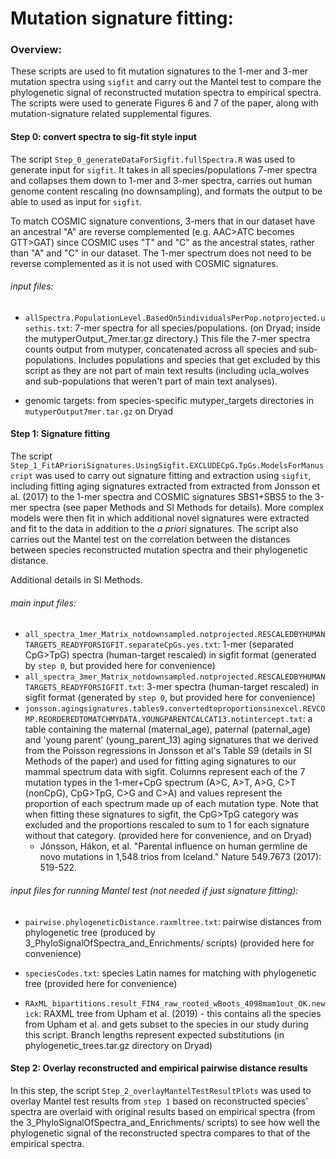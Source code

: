 
# Mutation signature fitting:
### Overview:
These scripts are used to fit mutation signatures to the 1-mer and 3-mer mutation spectra using `sigfit` and carry out the Mantel test to compare the phylogenetic signal of reconstructed mutation spectra to empirical spectra. The scripts were used to generate Figures 6 and 7 of the paper, along with mutation-signature related supplemental figures.

#### Step 0: convert spectra to sig-fit style input
The script `Step_0_generateDataForSigfit.fullSpectra.R` was used to generate input for `sigfit`. It takes in all species/populations 7-mer spectra and collapses them down to 1-mer and 3-mer spectra, carries out human genome content rescaling (no downsampling), and formats the output to be able to used as input for `sigfit`. 

To match COSMIC signature conventions, 3-mers that in our dataset have an ancestral "A" are reverse complemented (e.g. AAC>ATC becomes GTT>GAT) since COSMIC uses "T" and "C" as the ancestral states, rather than "A" and "C" in our dataset. The 1-mer spectrum does not need to be reverse complemented as it is not used with COSMIC signatures.


###### input files: 
* `allSpectra.PopulationLevel.BasedOn5individualsPerPop.notprojected.usethis.txt`: 7-mer spectra for all species/populations. (on Dryad; inside the mutyperOutput_7mer.tar.gz directory.) This file the 7-mer spectra counts output from mutyper, concatenated across all species and sub-populations. Includes populations and species that get excluded by this script as they are not part of main text results (including ucla_wolves and sub-populations that weren't part of main text analyses).

* genomic targets: from species-specific mutyper_targets directories in `mutyperOutput7mer.tar.gz` on Dryad 

#### Step 1: Signature fitting 
The script `Step_1_FitAPrioriSignatures.UsingSigfit.EXCLUDECpG.TpGs.ModelsForManuscript` was used to carry out signature fitting and extraction using `sigfit`, including fitting aging signatures extracted from extracted from Jonsson et al. (2017) to the 1-mer spectra and COSMIC signatures SBS1+SBS5 to the 3-mer spectra (see paper Methods and SI Methods for details). More complex models were then fit in which additional novel signatures were extracted and fit to the data in addition to the *a priori* signatures. 
The script also carries out the Mantel test on the correlation between the distances between species reconstructed mutation spectra and their phylogenetic distance.

Additional details in SI Methods.

###### main input files:
* `all_spectra_1mer_Matrix_notdownsampled.notprojected.RESCALEDBYHUMANTARGETS_READYFORSIGFIT.separateCpGs.yes.txt`: 1-mer (separated CpG>TpG) spectra (human-target rescaled) in sigfit format (generated by `step 0`, but provided here for convenience)
* `all_spectra_3mer_Matrix_notdownsampled.notprojected.RESCALEDBYHUMANTARGETS_READYFORSIGFIT.txt`: 3-mer spectra (human-target rescaled) in sigfit format (generated by `step 0`, but provided here for convenience)
* `jonsson.agingsignatures.tables9.convertedtoproportionsinexcel.REVCOMP.REORDEREDTOMATCHMYDATA.YOUNGPARENTCALCAT13.notintercept.txt`: a table containing the maternal (maternal_age), paternal (paternal_age) and 'young parent' (young_parent_13) aging signatures that we derived from the Poisson regressions in Jonsson et al's Table S9 (details in SI Methods of the paper) and used for fitting aging signatures to our mammal spectrum data with sigfit. Columns represent each of the 7 mutation types in the 1-mer+CpG spectrum (A>C, A>T, A>G, C>T (nonCpG), CpG>TpG, C>G and C>A) and values represent the proportion of each spectrum made up of each mutation type. Note that when fitting these signatures to sigfit, the CpG>TpG category was excluded and the proportions rescaled to sum to 1 for each signature without that category. (provided here for convenience, and on Dryad)
    * Jónsson, Hákon, et al. "Parental influence on human germline de novo mutations in 1,548 trios from Iceland." Nature 549.7673 (2017): 519-522.

###### input files for running Mantel test (not needed if just signature fitting):
* `pairwise.phylogeneticDistance.raxmltree.txt`: pairwise distances from phylogenetic tree (produced by 3_PhyloSignalOfSpectra_and_Enrichments/ scripts) (provided here for convenience)

* `speciesCodes.txt`: species Latin names for matching with phylogenetic tree (provided here for convenience)

* `RAxML_bipartitions.result_FIN4_raw_rooted_wBoots_4098mam1out_OK.newick`: RAXML tree from Upham et al. (2019) - this contains all the species from Upham et al. and gets subset to the species in our study during this script. Branch lengths represent expected substitutions (in phylogenetic_trees.tar.gz directory on Dryad) 

#### Step 2: Overlay reconstructed and empirical pairwise distance results
In this step, the script `Step_2_overlayMantelTestResultPlots` was used to overlay Mantel test results from `step 1` based on reconstructed species' spectra are overlaid with original results based on empirical spectra (from the 3_PhyloSignalOfSpectra_and_Enrichments/ scripts) to see how well the phylogenetic signal of the reconstructed spectra compares to that of the empirical spectra.
